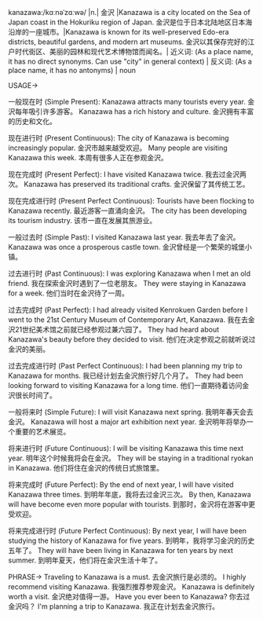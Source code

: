 kanazawa:/kɑːnəˈzɑːwə/ |n.| 金沢 |Kanazawa is a city located on the Sea of Japan coast in the Hokuriku region of Japan. 金沢是位于日本北陆地区日本海沿岸的一座城市。|Kanazawa is known for its well-preserved Edo-era districts, beautiful gardens, and modern art museums.  金沢以其保存完好的江户时代街区、美丽的园林和现代艺术博物馆而闻名。| 近义词: (As a place name, it has no direct synonyms.  Can use "city" in general context) | 反义词:  (As a place name, it has no antonyms) | noun

USAGE->

一般现在时 (Simple Present):
Kanazawa attracts many tourists every year.  金沢每年吸引许多游客。
Kanazawa has a rich history and culture. 金沢拥有丰富的历史和文化。

现在进行时 (Present Continuous):
The city of Kanazawa is becoming increasingly popular. 金沢市越来越受欢迎。
Many people are visiting Kanazawa this week. 本周有很多人正在参观金沢。


现在完成时 (Present Perfect):
I have visited Kanazawa twice. 我去过金沢两次。
Kanazawa has preserved its traditional crafts. 金沢保留了其传统工艺。


现在完成进行时 (Present Perfect Continuous):
Tourists have been flocking to Kanazawa recently. 最近游客一直涌向金沢。
The city has been developing its tourism industry.  该市一直在发展其旅游业。


一般过去时 (Simple Past):
I visited Kanazawa last year. 我去年去了金沢。
Kanazawa was once a prosperous castle town.  金沢曾经是一个繁荣的城堡小镇。


过去进行时 (Past Continuous):
I was exploring Kanazawa when I met an old friend. 我在探索金沢时遇到了一位老朋友。
They were staying in Kanazawa for a week.  他们当时在金沢待了一周。


过去完成时 (Past Perfect):
I had already visited Kenrokuen Garden before I went to the 21st Century Museum of Contemporary Art, Kanazawa. 我在去金沢21世纪美术馆之前就已经参观过兼六园了。
They had heard about Kanazawa's beauty before they decided to visit.  他们在决定参观之前就听说过金沢的美丽。


过去完成进行时 (Past Perfect Continuous):
I had been planning my trip to Kanazawa for months. 我已经计划去金沢旅行好几个月了。
They had been looking forward to visiting Kanazawa for a long time. 他们一直期待着访问金沢很长时间了。


一般将来时 (Simple Future):
I will visit Kanazawa next spring.  我明年春天会去金沢。
Kanazawa will host a major art exhibition next year. 金沢明年将举办一个重要的艺术展览。


将来进行时 (Future Continuous):
I will be visiting Kanazawa this time next year. 明年这个时候我将会在金沢。
They will be staying in a traditional ryokan in Kanazawa. 他们将住在金沢的传统日式旅馆里。


将来完成时 (Future Perfect):
By the end of next year, I will have visited Kanazawa three times.  到明年年底，我将去过金沢三次。
By then, Kanazawa will have become even more popular with tourists.  到那时，金沢将在游客中更受欢迎。


将来完成进行时 (Future Perfect Continuous):
By next year, I will have been studying the history of Kanazawa for five years. 到明年，我将学习金沢的历史五年了。
They will have been living in Kanazawa for ten years by next summer.  到明年夏天，他们将在金沢生活十年了。



PHRASE->
Traveling to Kanazawa is a must. 去金沢旅行是必须的。
I highly recommend visiting Kanazawa. 我强烈推荐参观金沢。
Kanazawa is definitely worth a visit.  金沢绝对值得一游。
Have you ever been to Kanazawa? 你去过金沢吗？
I'm planning a trip to Kanazawa. 我正在计划去金沢旅行。

